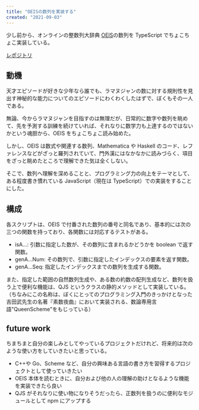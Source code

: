 ```yaml
---
title: "OEISの数列を実装する"
created: "2021-09-03"
---
```


少し前から、オンラインの整数列大辞典 [OEIS](https://oeis.org/)の数列を TypeScript でちょこちょこ実装している。

[レポジトリ](https://github.com/searchingforapuppy/oeis)

## 動機

天才エピソードが好きな少年なら誰でも、ラマヌジャンの数に対する規則性を見出す神秘的な能力についてのエピソードにわくわくしたはずで、ぼくもその一人である。

無論、今からラマヌジャンを目指すのは無理だが、日常的に数字や数列を眺めて、先を予測する訓練を続けていれば、それなりに数学力も上達するのではないかという魂胆から、OEIS をちょこちょこ読み始めた。

しかし、OEIS は数式や関連する数列、Mathematica や Haskell のコード、レファレンスなどがざっと羅列されていて、門外漢にはなかなかに読みづらく、項目をざっと眺めたところで理解できた気は全くしない。

そこで、数列へ理解を深めることと、プログラミング力の向上をテーマとして、ある程度書き慣れている JavaScript（現在は TypeScript）での実装をすることにした。

## 構成

各スクリプトは、OEIS で付番された数列の番号と同名であり、基本的には次の三つの関数を持っており、各関数には対応するテストがある。

- isA...:
  引数に指定した数が、その数列に含まれるかどうかを boolean で返す関数。
- genA...Num:
  その数列で、引数に指定したインデックスの要素を返す関数。
- genA...Seq:
  指定したインデックスまでの数列を生成する関数。

また、指定した範囲の自然数列生成や、ある数の約数の配列生成など、数列を扱う上で便利な機能は、QJS というクラスの静的メソッドとして実装している。（ちなみにこの名称は、ぼくにとってのプログラミング入門のきっかけとなった吉田武先生の名著『素数夜曲』において実装される、数論専用言語"QueenScheme"をもじっている）

## future work

ちまちまと自分の楽しみとしてやっているプロジェクトだけれど、将来的は次のような使い方をしていきたいと思っている。

- C++や Go、Scheme など、自分の興味ある言語の書き方を習得するプロジェクトとして使っていきたい
- OEIS 本体を読むときに、自分および他の人の理解の助けとなるような機能を実装できたら良い
- QJS がそれなりに使い物になりそうだったら、正数列を扱うのに便利なモジュールとして npm にアップする
